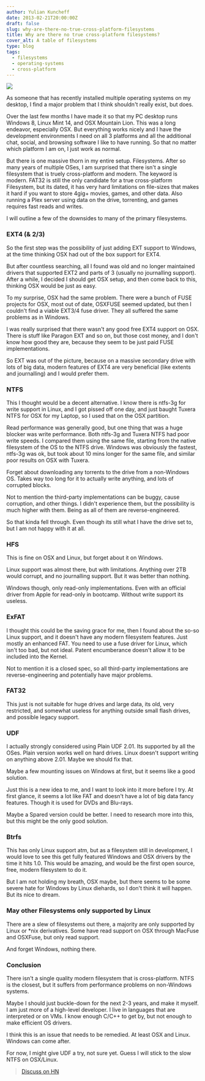 ```yaml
---
author: Yulian Kuncheff
date: 2013-02-21T20:00:00Z
draft: false
slug: why-are-there-no-true-cross-platform-filesystems
title: Why are there no true cross-platform filesystems?
cover_alt: A table of filesystems
type: blog
tags:
  - filesystems
  - operating-systems
  - cross-platform
---
```


<img src="/images/${slug}/cover.png" transform-images="avif jxl webp png" />

As someone that has recently installed multiple operating systems on my desktop, I find a major problem that I think shouldn't really exist, but does.

Over the last few months I have made it so that my PC desktop runs Windows 8, Linux Mint 14, and OSX Mountain Lion. This was a long endeavor, especially OSX. But everything works nicely and I have the development environments I need on all 3 platforms and all the additional chat, social, and browsing software I like to have running. So that no matter which platform I am on, I just work as normal.

But there is one massive thorn in my entire setup. Filesystems. After so many years of multiple OSes, I am surprised that there isn't a single filesystem that is truely cross-platform and modern. The keyword is modern. FAT32 is still the only candidate for a true cross-platform Filesystem, but its dated, it has very hard limitations on file-sizes that makes it hard if you want to store 4gig+ movies, games, and other data. Also running a Plex server using data on the drive, torrenting, and games requires fast reads and writes.

I will outline a few of the downsides to many of the primary filesystems.

### EXT4 (& 2/3)

So the first step was the possibility of just adding EXT support to Windows, at the time thinking OSX had out of the box support for EXT4.

But after countless searching, all I found was old and no longer maintained drivers that supported EXT2 and parts of 3 (usually no journalling support). After a while, I decided I should get OSX setup, and then come back to this, thinking OSX would be just as easy.

To my surprise, OSX had the same problem. There were a bunch of FUSE projects for OSX, most out of date, OSXFUSE seemed updated, but then I couldn't find a viable EXT3/4 fuse driver. They all suffered the same problems as in Windows.

I was really surprised that there wasn't any good free EXT4 support on OSX. There is stuff like Paragon EXT and so on, but those cost money, and I don't know how good they are, because they seem to be just paid FUSE implementations.

So EXT was out of the picture, because on a massive secondary drive with lots of big data, modern features of EXT4 are very beneficial (like extents and journalling) and I would prefer them.

### NTFS

This I thought would be a decent alternative. I know there is ntfs-3g for write support in Linux, and I got pissed off one day, and just baught Tuxera NTFS for OSX for my Laptop, so I used that on the OSX partition.

Read performance was generally good, but one thing that was a huge blocker was write performance. Both ntfs-3g and Tuxera NTFS had poor write speeds. I compared them using the same file, starting from the native filesystem of the OS to the NTFS drive. Windows was obviously the fastest, ntfs-3g was ok, but took about 10 mins longer for the same file, and similar poor results on OSX with Tuxera.

Forget about downloading any torrents to the drive from a non-Windows OS. Takes way too long for it to actually write anything, and lots of corrupted blocks.

Not to mention the third-party implementations can be buggy, cause corruption, and other things. I didn't experience them, but the possibility is much higher with them. Being as all of them are reverse-engineered.

So that kinda fell through. Even though its still what I have the drive set to, but I am not happy with it at all.

### HFS

This is fine on OSX and Linux, but forget about it on Windows.

Linux support was almost there, but with limitations. Anything over 2TB would corrupt, and no journalling support. But it was better than nothing.

Windows though, only read-only implementations. Even with an official driver from Apple for read-only in bootcamp. Without write support its useless.

### ExFAT

I thought this could be the saving grace for me, then I found about the so-so Linux support, and it doesn't have any modern filesystem features. Just mostly an enhanced FAT. You need to use a fuse driver for Linux, which isn't too bad, but not ideal. Patent encumberance doesn't allow it to be included into the Kernel.

Not to mention it is a closed spec, so all third-party implementations are reverse-engineering and potentially have major problems.

### FAT32

This just is not suitable for huge drives and large data, its old, very restricted, and somewhat useless for anything outside small flash drives, and possible legacy support.

### UDF

I actually strongly considered using Plain UDF 2.01. Its supported by all the OSes. Plain version works well on hard drives. Linux doesn't support writing on anything above 2.01. Maybe we should fix that.

Maybe a few mounting issues on Windows at first, but it seems like a good solution.

Just this is a new idea to me, and I want to look into it more before I try. At first glance, it seems a lot like FAT and doesn't have a lot of big data fancy features. Though it is used for DVDs and Blu-rays.

Maybe a Spared version could be better. I need to research more into this, but this might be the only good solution.

### Btrfs

This has only Linux support atm, but as a filesystem still in development, I would love to see this get fully featured Windows and OSX drivers by the time it hits 1.0. This would be amazing, and would be the first open source, free, modern filesystem to do it.

But I am not holding my breath, OSX maybe, but there seems to be some severe hate for Windows by Linux diehards, so I don't think it will happen. But its nice to dream.

### May other Filesystems only supported by Linux

There are a slew of filesystems out there, a majority are only supported by Linux or *nix derivatives. Some have read support on OSX through MacFuse and OSXFuse, but only read support.

And forget Windows, nothing there.

### Conclusion

There isn't a single quality modern filesystem that is cross-platform. NTFS is the closest, but it suffers from performance problems on non-Windows systems.

Maybe I should just buckle-down for the next 2-3 years, and make it myself. I am just more of a high-level developer. I live in languages that are interpreted or on VMs. I know enough C/C++ to get by, but not enough to make efficient OS drivers.

I think this is an issue that needs to be remedied. At least OSX and Linux. Windows can come after.

For now, I might give UDF a try, not sure yet. Guess I will stick to the slow NTFS on OSX/Linux.

> [Discuss on HN](https://news.ycombinator.com/item?id=5272960)
